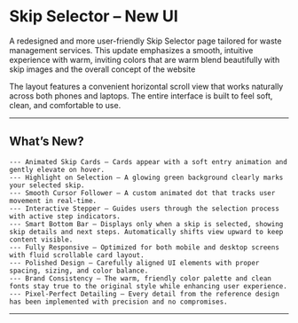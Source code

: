 # Skip Selector – New UI

A redesigned and more user-friendly Skip Selector page tailored for waste management services. This update emphasizes a smooth, intuitive experience with warm, inviting colors that are warm blend beautifully with skip images and the overall concept of the website

The layout features a convenient horizontal scroll view that works naturally across both phones and laptops. The entire interface is built to feel soft, clean, and comfortable to use.

---

## What’s New?
	--- Animated Skip Cards – Cards appear with a soft entry animation and gently elevate on hover.
	--- Highlight on Selection – A glowing green background clearly marks your selected skip.
	--- Smooth Cursor Follower – A custom animated dot that tracks user movement in real-time.
	--- Interactive Stepper – Guides users through the selection process with active step indicators.
	--- Smart Bottom Bar – Displays only when a skip is selected, showing skip details and next steps. Automatically shifts view upward to keep content visible.
	--- Fully Responsive – Optimized for both mobile and desktop screens with fluid scrollable card layout.
	--- Polished Design – Carefully aligned UI elements with proper spacing, sizing, and color balance.
	--- Brand Consistency – The warm, friendly color palette and clean fonts stay true to the original style while enhancing user experience.
	--- Pixel-Perfect Detailing – Every detail from the reference design has been implemented with precision and no compromises.

---
